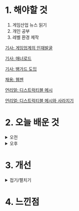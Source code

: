 
# 1. 해야할 것

1. 게임산업 뉴스 읽기 
2. 개인 공부  
3. 레벨 환경 제작

[기사: 게임업계의 인재발굴](https://news.bizwatch.co.kr/article/mobile/2024/04/22/0032)

[기사: 매너로드](https://www.gamemeca.com/view.php?gid=1748419)

[기사: 뱅가드 도입](https://www.gameinsight.co.kr/news/articleView.html?idxno=32261)

[채용: 웹젠](https://webzen.recruiter.co.kr/appsite/company/index)

[언리얼: 디스트럭티블 메시](https://www.youtube.com/watch?v=ThZPXbEtNsE)

[언리얼: 디스트럭티블 메시와 사라지기](https://www.youtube.com/watch?v=UgYDhy7_fj4)

# 2. 오늘 배운 것

<details>
<summary>오전</summary>

## 오늘의 뉴스

■ 젠지, 지지틱스 전략적 인수 발표…“이스포츠 교육 혁신에 박차” 
젠지 이스포츠(Gen.G Esports)가 데이터 분석 기반 전적 검색 서비스 기업인 지지틱스(GGtics)를 전략적 인수하기로 했다고 밝혔습니다. 박유찬 젠지글로벌아카데미 대표는 "지지틱스 인수는 이스포츠 산업 혁신에 앞장서고 있는 젠지 이스포츠의 여정에서 중요한 이정표가 될 것입니다.

■ 중세 시뮬레이션 '매너 로드' 이틀 만에 100만 장 판매 
지난 26일 스팀 앞서 해보기로 출시된 중세 전략 시뮬레이션 신작 '매너 로드(Manor Lords)'가 출시 이틀 만에 100만 장의 판매 기록을 달성했습니다. 매너 로드의 퍼블리셔인 후디드 홀스(Hooded Horse)는 28일, 공식 SNS를 통해 매너 로드가 출시 이후 곧바로 100만 장의 판매량을 달성했으며, 스팀 동시 접속자 수 통계에서는 17만 명이라는 놀라운 기록을 세우게 됐다고 소개했습니다.

■ 음울한 백년전쟁, 영토의 지배자가 되어 '크라운 더 블랙 프린스'
에이치투 인터렉티브는 아티팩트 스튜디오(Artefacts Studio)가 개발하고 네이콘(Nacon)이 퍼블리싱하는 전략 게임 ‘크라운 워: 더 블랙 프린스(Crown Wars: The Black Prince)’ PC, PS5 한국어판을 오는 5월 23일 다이렉트 게임즈 및 플레이스테이션 스토어를 통해 정식 출시할 예정이다. 아울러 오늘부터 예약 판매를 실시한다고 밝혔습니다.

■ [Tech] 닌텐도 스위치2, 삼성과 함께?
각종 루머가 무성한 닌텐도 스위치의 후속작, 닌텐도 스위치 2(가칭)에 삼성전자 기술이 들어간 부품이 대거 탑재될 것이라는 주장이 나와 눈길을 끌고 있습니다. 해외 게임 매체 유로게이머의 리차드 리드베터에 의하면 스위치2의 GPU는 삼성전자 7LPH 공정으로 제조한 엔비디아 테그라(Tegra) 시리즈의 T239 탑재가 유력하다고 합니다.

■ 전생했더니 슬라임이 게임으로 나오는 건에 대하여
웹소설 연재 사이트 소설가가 되자를 시작으로 현재는 다양한 미디어로 뻗어나간 '전생했더니 슬라임이었던 건에 대하여'가 8월 8일 게임으로 출시됩니다. 게임은 본 작품은 '전생슬'의 이야기를 간접 체험하면서, 동료들과 연계하여 템페스트를 발전시켜 나가는 액션 RPG입니다. 

■ 애플 비전 프로 생산 조기 중단, "수요 없다"
애플이 지난 2월에 야심차게 선보인 '최초의 공간 컴퓨터' 애플 비전 프로(Apple Vision Pro)의 생산량을 크게 줄였다는 소식이 외신을 통해 전해졌습니다. 현재는 애플이 비전 프로의 사례를 발판 삼아 고가형 하이엔드의 노선을 버리고, 다가오는 2025년에는 저가형 MR 헤드셋을 주요 타겟으로 삼게 될 것이라는 추측도 나오고 있습니다. 

■ '스타트업 일본 진출 돕는다', 오렌지플래닛 세미나
스마일게이트 오렌지플래닛 창업재단이 국내 스타트업의 성공적인 일본 시장 진출을 지원하기 위한 ‘오렌지플래닛 스타트업 일본 진출 세미나’를 2회에 걸쳐 진행한다고 26일 밝혔습니다. 세미나는 일본 시장에 관심이 있는 스타트업 이라면 누구나 4월 30일까지 온라인을 통해 신청할 수 있습니다.

■ '그라나도 에스파다', 해피툭과 대만-홍콩-마카오 서비스
그라나도 에스파다 한국 퍼블리셔인 한빛소프트는 해피툭과 대만, 홍콩, 마카오 서비스 계약을 체결했다고 2024년 4월 26일 밝혔습니다. 해피툭은 현지화 작업을 거쳐 연내 그라나도 에스파다를 새롭게 선보일 예정이며 현지 게임명은 '신왕자의검(新王者之劍)'입니다.

■ 조폐공사와 발행한 메이플 20주년 메달, 수익 1억원 기부
넥슨이 지난해 한국조폐공사와 함께 발행한 ‘메이플스토리’ 20주년 기념메달의 판매 수익금 중 1억 원을 ‘서울대학교병원 넥슨어린이통합케어센터(이하 넥슨어린이통합케어센터)’에 기부했다고 26일 밝혔습니다.

■ 브롤스타즈 '슈퍼셀'이 6년 만에 신작을 출시한다
핀란드의 모바일 게임 개발사 슈퍼셀(Supercell)은 오는 5월 29일 신작 모바일 게임 ‘스쿼드 버스터즈(Squad Busters)’를 글로벌 출시 예정이라고 밝혔습니다. 스쿼드 버스터즈는 캐주얼 플레이어부터 보다 격렬하고 경쟁적인 플레이를 원하는 유저까지, 모바일 기기 소유자라면 누구나 다 즐길 수 있도록 직관적이고 포괄적인 게임 경험 제공을 목표로 제작됐습니다. 
</details>


<details>
<summary>오후</summary>


</details>




# 3. 개선


<details>
<summary>접기/펼치기</summary>


</details>



# 4. 느낀점


